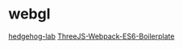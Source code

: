 # webgl

[hedgehog-lab](https://github.com/Hedgehog-Computing/hedgehog-lab)
[ThreeJS-Webpack-ES6-Boilerplate](https://github.com/paulmg/ThreeJS-Webpack-ES6-Boilerplate)
